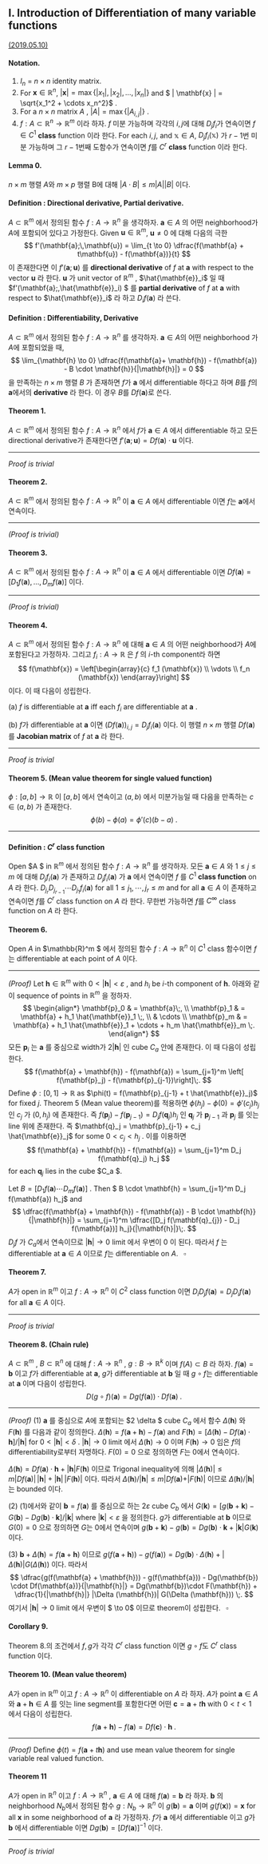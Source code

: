 I. Introduction of Differentiation of many variable functions
---

<u>(2019.05.10) </u>

#### Notation.

1. $I_n$ = $n \times n$ identity matrix.
2. For $\mathbf{x} \in \mathbb{R}^n$, $|\mathbf{x}| =  \max\{|x_1|,\,|x_2|,\ldots,\,|x_n|\}$ and $ \| \mathbf{x} \|  = \sqrt{x_1^2 + \cdots x_n^2}$ .
3. For a $n \times n$ matrix $A$ , $|A| = \max \{|A_{i,\,j}|\}$ .
4. $f: A \subset \mathbb{R}^n \rightarrow \mathbb{R}^m$ 이라 하자.  $f$ 미분 가능하며 각각의 $i,\,j$에 대해 $D_j f_i$가 연속이면 $f \in C^{1}$ **class** function 이라 한다. For each $i,\,j$, and $\mathbb{x} \in A$,  $D_j f_i (\mathbb{x})$ 가 $r-1$번 미분 가능하며 그 $r-1$번째 도함수가 연속이면 $f$를 $C^r$ **class** function 이라 한다.



#### Lemma 0.

$n \times m$ 행렬 $A$와 $m \times p$ 행렬 B에 대해 $|A \cdot B| \le m |A||B|$ 이다.



#### Definition : Directional derivative, Partial derivative.

$A \subset \mathbb{R}^m$ 에서 정의된 함수 $f: A \rightarrow \mathbb{R}^n$ 을 생각하자. $\mathbf{a} \in A$ 의 어떤 neighborhood가 $A$에 포함되어 있다고 가정한다. Given $\mathbf{u} \in \mathbb{R}^m$, $\mathbf{u} \ne 0$ 에 대해  다음의 극한
$$
f'(\mathbf{a};\,\mathbf{u}) = \lim_{t \to 0} \dfrac{f(\mathbf{a} + t\mathbf{u}) - f(\mathbf{a})}{t}
$$
이 존재한다면 이 $f'(\mathbf{a};\,\mathbf{u})$ 를 **directional derivative** of $f$ at $\mathbf{a}$ with respect to the vector $\mathbf{u}$ 라 한다. $\mathbf{u}$ 가 unit vector of $\mathbb{R}^m$ , $\hat{\mathbf{e}}_i$  일 때 $f'(\mathbf{a};\,\hat{\mathbf{e}}_i) $ 를 **partial derivative** of $f$ at $\mathbf{a}$  with respect to $\hat{\mathbf{e}}_i$ 라 하고 $D_i f(\mathbf{a})$ 라 쓴다.



#### Definition : Differentiability, Derivative

$A \subset \mathbb{R}^m$ 에서 정의된 함수 $f:A \rightarrow \mathbb{R}^n$ 를 생각하자. $\mathbf{a} \in A$의 어떤 neighborhood 가 $A$에 포함되었을 때, 
$$
\lim_{\mathbf{h} \to 0} \dfrac{f(\mathbf{a}+ \mathbf{h}) - f(\mathbf{a}) - B \cdot \mathbf{h}}{|\mathbf{h}|} = 0
$$
을 만족하는 $n \times m$ 행렬 $B$ 가 존재하면 $f$가 $\mathbf{a}$ 에서 differentiable 하다고 하며 $B$를 $f$의 $\mathbf{a}$에서의 **derivative** 라 한다. 이 경우 $B$를 $Df(\mathbf{a})$로 쓴다.



#### Theorem 1.

$A \subset \mathbb{R}^m$ 에서 정의된 함수 $f:A \rightarrow \mathbb{R}^n$ 에서 $f$가 $\mathbf{a} \in A$ 에서 differentiable 하고 모든 directional derivative가 존재한다면 $f' (\mathbf{a};\,\mathbf{u}) = Df(\mathbf{a}) \cdot \mathbf{u}$ 이다.

---

*Proof is trivial*



#### Theorem 2.

$A \subset \mathbb{R}^m$ 에서 정의된 함수 $f:A \rightarrow \mathbb{R}^n$ 이 $\mathbf{a} \in A$ 에서 differentiable 이면 $f$는 $\mathbf{a}$에서 연속이다.

----

*(Proof is trivial)*



#### Theorem 3.

$A \subset \mathbb{R}^m$ 에서 정의된 함수 $f:A \rightarrow \mathbb{R}^n$ 이 $\mathbf{a} \in A$ 에서 differentiable 이면 $D f (\mathbf{a}) = [D_1 f(\mathbf{a}),\ldots,\,D_m f(\mathbf{a})]$ 이다.

----

*(Proof is trivial)*



#### Theorem 4.

$A \subset \mathbb{R}^m$ 에서 정의된 함수 $f:A \rightarrow \mathbb{R}^n$ 에 대해  $\mathbf{a} \in A$ 의 어떤 neighborhood가 $A$에 포함된다고 가정하자.  그리고 $f_i :A \rightarrow \mathbb{R}$ 은 $f$ 의 $i$-th component라 하면
$$
f(\mathbf{x}) = \left[\begin{array}{c} f_1 (\mathbf{x}) \\ \vdots \\ f_n (\mathbf{x}) \end{array}\right] 
$$
이다. 이 때 다음이 성립한다.

(a) $f$ is differentiable at $\mathbf{a}$ iff each $f_i$ are differentiable at $\mathbf{a}$ . 

(b) $f$가 differentiable at $\mathbf{a}$ 이면 $(Df (\mathbf{a}))_{i,\,j} = D_j f_i (\mathbf{a})$ 이다. 이 행렬 $n \times m$ 행렬 $Df(\mathbf{a})$를 **Jacobian matrix** of $f$ at $\mathbf{a}$ 라 한다.

---

*Proof is trivial*



#### Theorem 5. (Mean value theorem for single valued function)

$\phi :[a,\,b] \rightarrow \mathbb{R}$ 이 $[a,\,b]$ 에서 연속이고 $(a,\,b)$ 에서 미분가능일 때 다음을 만족하는 $c \in (a,\,b)$ 가 존재한다.
$$
\phi(b) - \phi (a) = \phi'(c) (b-a)\;.
$$

---



#### Definition : $C^r$ class function

Open $A $ in $\mathbb{R}^m$ 에서 정의된 함수 $f:A \rightarrow \mathbb{R}^n$ 를 생각하자. 모든 $\mathbf{a} \in A$ 와 $1 \le j  \le m$ 에 대해  $D_j f_i (\mathbf{a})$ 가 존재하고 $D_j f_i (\mathbf{a})$ 가 $\mathbf {a }$ 에서 연속이면 $f$ 를 $C^1$ **class function** on $A$ 라 한다.  $D_{j_r}D_{j_{r-1}} \cdots D_{j_1} f_i (\mathbf{a})$ for all $1 \le j_1,\cdots,\,j_r \le m$  and for all $\mathbf{a} \in A$ 이 존재하고 연속이면 $f$를 $C^r$ class function on $A$ 라 한다. 무한번 가능하면 $f$를 $C^{\infty}$ class function on $A$ 라 한다.



#### Theorem 6.

Open $A$ in $\mathbb{R}^m $ 에서 정의된 함수 $f : A \rightarrow \mathbb{R}^n$ 이 $C^1$ class 함수이면 $f$는 differentiable at each point of $A$ 이다. 

----

*(Proof)*  Let $\mathbf{h} \in \mathbb{R}^m$ with $0 < |\mathbf{h}| < \varepsilon$ , and $h_i$ be $i$-th component of $\mathbf{h}$. 아래와 같이 sequence of points in $\mathbb{R}^m$ 을 정하자.
$$
\begin{align*}
\mathbf{p}_0 & = \mathbf{a}\;, \\
\mathbf{p}_1 & = \mathbf{a} + h_1 \hat{\mathbf{e}}_1 \;, \\
& \cdots \\
\mathbf{p}_m & = \mathbf{a} + h_1 \hat{\mathbf{e}}_1 + \cdots + h_m \hat{\mathbf{e}}_m \;.
\end{align*}
$$
모든 $\mathbf{p}_i$ 는 $\mathbf{a}$ 를 중심으로 width가 $2|\mathbf{h}|$  인 cube $C_a$ 안에 존재한다. 이 때 다음이 성립한다.
$$
f(\mathbf{a} + \mathbf{h}) - f(\mathbf{a}) = \sum_{j=1}^m \left[ f(\mathbf{p}_j) - f(\mathbf{p}_{j-1})\right]\;.
$$
Define $\phi : [0,\,1] \rightarrow \mathbb{R}$  as $\phi(t) = f(\mathbf{p}_{j-1} + t \hat{\mathbf{e}}_j)$ for fixed $j$. Theorem 5 (Mean value theorem)를 적용하면 $\phi(h_j) - \phi(0) = \phi'(c_j)h_j$ 인 $c_j$ 가  $(0,\,h_j)$ 에 존재한다. 즉 $f(\mathbf{p}_{j}) - f(\mathbf{p}_{j-1}) = D_j f(\mathbf{q}_j)h_j$ 인 $\mathbf{q}_j$ 가 $\mathbf{p}_{j-1}$ 과 $\mathbf{p}_j$ 를 잇는 line 위에 존재한다. 즉 $\mathbf{q}_j = \mathbf{p}_{j-1} + c_j \hat{\mathbf{e}}_j$ for some $0 < c_j < h_j$ . 이를 이용하면 
$$
f(\mathbf{a} + \mathbf{h}) - f(\mathbf{a}) = \sum_{j=1}^m D_j f(\mathbf{q}_j) h_j
$$
for each $\mathbf{q}_j$ lies in the cube $C_a $.  

Let $B = [ D_1 f(\mathbf{a}) \cdots D_m f(\mathbf{a})]$ . Then $ B \cdot \mathbf{h} = \sum_{j=1}^m D_j f(\mathbf{a}) h_j$ and
$$
\dfrac{f(\mathbf{a} + \mathbf{h}) - f(\mathbf{a}) - B \cdot \mathbf{h}}{|\mathbf{h}|} = \sum_{j=1}^m \dfrac{[D_j f(\mathbf{q}_{j}) - D_j f(\mathbf{a})] h_j}{|\mathbf{h}|}\;.
$$
$D_j f$ 가 $C_a$에서 연속이므로 $|\mathbf{h}| \to 0$ limit 에서 우변이 0 이 된다. 따라서 $f$ 는 differentiable at $\mathbf{a} \in A$ 이므로 $f$는 differentiable on $A$. $\;\;\square$



#### Theorem 7.

$A$가 open in $\mathbb{R}^m$ 이고 $f:A \rightarrow \mathbb{R}^n$ 이 $C^2$ class function 이면 $D_i D_j f(\mathbf{a}) = D_j D_i f(\mathbf{a})$ for all $\mathbf{a} \in A$ 이다. 

----

*Proof is trivial*  



#### Theorem 8. (Chain rule)

$A \subset \mathbb{R}^m$ , $B \subset \mathbb{R}^n$ 에 대해 $f: A \rightarrow \mathbb{R}^n$ , $g : B \rightarrow \mathbb{R}^k$ 이며 $f(A) \subset B$ 라 하자. $f(\mathbf{a})  = \mathbf{b}$ 이고 $f$가 differentiable at $\mathbf{a}$, $g$가 differentiable at $\mathbf{b}$ 일 때 $g \circ  f$는 differentiable at $\mathbf{a}$ 이며 다음이 성립한다.
$$
D (g \circ f)(\mathbf{a}) = Dg(f(\mathbf{a})) \cdot Df(\mathbf{a}) \;.
$$

---

*(Proof)*  (1) $\mathbf{a}$ 를 중심으로 $A$에 포함되는 $2 \delta $ cube $C_a$ 에서 함수 $\Delta (\mathbf{h})$ 와 $F(\mathbf{h})$ 를 다음과 같이 정의한다. $\Delta (\mathbf{h}) = f(\mathbf{a} + \mathbf{h}) - f(\mathbf{a})$  and $F(\mathbf{h}) = [\Delta (\mathbf{h}) - Df(\mathbf{a}) \cdot \mathbf{h}] / |\mathbf{h}|$ for $0 < |\mathbf{h}| < \delta$ . $|\mathbf{h} |\to 0$  limit 에서 $\Delta(\mathbf{h}) \to 0$ 이며 $F(\mathbf{h}) \to 0$ 임은 $f$의 differentiability로부터 자명하다. $F(0)=0$ 으로 정의하면 $F$는 $0$에서 연속이다. 

$\Delta (\mathbf{h}) = Df(\mathbf{a})\cdot \mathbf{h} + |\mathbf{h}| F(\mathbf{h})$ 이므로 Trigonal inequality에 의해 $|\Delta (\mathbf{h})| \le m |Df (\mathbf{a})|\,|\mathbf{h}| + |\mathbf{h}|\,| F(\mathbf{h})|$ 이다. 따라서 $\Delta (\mathbf{h})/|\mathbf{h}| \le m|Df (\mathbf{a}) + |F(\mathbf{h})|$ 이므로 $\Delta(\mathbf{h})/|\mathbf{h}|$ 는 bounded 이다.

(2)  (1)에서와 같이 $\mathbf{b} = f(\mathbf{a})$ 를 중심으로 하는 $2 \varepsilon$ cube $C_b$ 에서 $G(\mathbf{k}) = [g(\mathbf{b} +\mathbf{k}) - G(\mathbf{b}) - Dg(\mathbf{b})\cdot \mathbf{k}]/|\mathbf{k}|$  where $|\mathbf{k}| < \varepsilon$ 을 정의한다.  $g$가 differentiable at $\mathbf{b}$ 이므로  $G(0)=0$ 으로 정의하면 $G$는 $0$에서 연속이며 $g(\mathbf{b} + \mathbf{k}) - g(\mathbf{b}) = Dg(\mathbf{b}) \cdot \mathbf{k} + |\mathbf{k}| G(\mathbf{k})$ 이다.

(3) $\mathbf{b} + \Delta (\mathbf{h})  = f(\mathbf{a} + \mathbf{h})$ 이므로 $g(f(\mathbf{a} +\mathbf{h})) - g(f(\mathbf{a})) = Dg(\mathbf{b}) \cdot \Delta (\mathbf{h}) + |\Delta (\mathbf{h})|G(\Delta (\mathbf{h}))$ 이다. 따라서 
$$
\dfrac{g(f(\mathbf{a} + \mathbf{h})) - g(f(\mathbf{a})) - Dg(\mathbf{b}) \cdot Df(\mathbf{a})}{|\mathbf{h}|} = Dg(\mathbf{b})\cdot F(\mathbf{h})  + \dfrac{1}{|\mathbf{h}|} |\Delta (\mathbf{h})| G(\Delta (\mathbf{h})) \;.
$$
여기서 $|\mathbf{h}| \to 0$ limit 에서 우변이 $ \to 0$ 이므로 theorem이 성립한다. $\;\;\square$



#### Corollary 9.

Theorem 8.의 조건에서 $f ,\,g$가 각각 $C^r$ class function 이면 $g \circ f$도 $C^r$ class function 이다.



#### Theorem 10. (Mean value theorem)

$A$가 open in $\mathbb{R}^m$ 이고 $f:A \rightarrow \mathbb{R}^n$ 이 differentiable on $A$ 라 하자. $A$가 point $\mathbf{a}\in A$ 와 $\mathbf{a} +\mathbf{h} \in A$ 를 잇는 line segment를 포함한다면 어떤 $\mathbf{c} = \mathbf{a} + t \mathbf{h}$ with $0 < t < 1$ 에서 다음이 성립한다.
$$
f(\mathbf{a}+\mathbf{h}) - f(\mathbf{a}) = Df(\mathbf{c}) \cdot \mathbf{h}\;.
$$

---

*(Proof)*  Define $\phi (t) = f(\mathbf{a} + t\mathbf{h})$ and use mean value theorem for single variable real valued function.



#### Theorem 11

$A$가 open in $\mathbb{R}^n$ 이고 $f:A \rightarrow \mathbb{R}^n$ , $\mathbf{a} \in A$ 에 대해 $f(\mathbf{a}) = \mathbf{b}$ 라 하자. $\mathbf{b}$ 의 neighborhood $N_b$에서 정의된 함수 $g: N_b \rightarrow \mathbb{R}^n$ 이 $g(\mathbf{b}) = \mathbf{a}$ 이며 $g(f(\mathbf{x})) = \mathbf{x}$ for all $\mathbf{x}$ in some neighborhood of $\mathbf{a}$ 라 가정하자. $f$가 $\mathbf{a}$ 에서 differentiable 이고 $g$가 $\mathbf{b}$ 에서 differentiable 이면 $Dg(\mathbf{b}) = [Df(\mathbf{a})]^{-1}$ 이다. 

----
*Proof is trivial*





